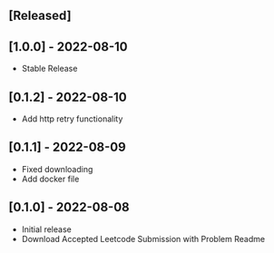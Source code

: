 ## [Released]

## [1.0.0] - 2022-08-10

- Stable Release


## [0.1.2] - 2022-08-10

- Add http retry functionality

## [0.1.1] - 2022-08-09

- Fixed downloading
- Add docker file

## [0.1.0] - 2022-08-08

- Initial release
- Download Accepted Leetcode Submission with Problem Readme